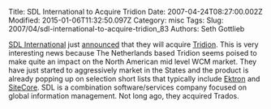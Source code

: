 Title: SDL International to Acquire Tridion
Date: 2007-04-24T08:27:00.002Z
Modified: 2015-01-06T11:32:50.097Z
Category: misc
Tags: 
Slug: 2007/04/sdl-international-to-acquire-tridion_83
Authors: Seth Gottlieb

[SDL International](http://www.sdl.com) just [announced](http://www.sdl.com/company/press-releases-archive-2007-sdl/press-release-sdl.htm?id=1140) that they will acquire [Tridion](http://www.tridion.com/).  This is very interesting news because The Netherlands based Tridion seems poised to make quite an impact on the North American mid level WCM market.  They have just started to aggressively market in the States and the product is already popping up on selection short lists that typically include [Ektron](http://www.ektron.com) and [SiteCore](http://sitecore.com/).  SDL is a combination software/services company focused on global information management.  Not long ago, they acquired Trados.
